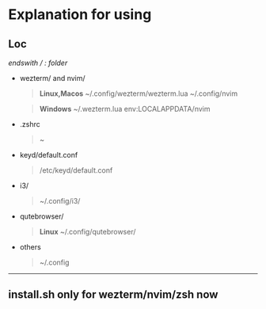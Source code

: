 # Explanation for using

## Loc

_endswith / : folder_

- wezterm/ and nvim/

  > **Linux,Macos**
  > ~/.config/wezterm/wezterm.lua
  > ~/.config/nvim

  > **Windows**
  > ~/.wezterm.lua
  > env:LOCALAPPDATA/nvim

- .zshrc

  > ~

- keyd/default.conf

  > /etc/keyd/default.conf

- i3/

  > ~/.config/i3/

- qutebrowser/

  > **Linux**
  > ~/.config/qutebrowser/

- others
  > ~/.config

---

## install.sh only for wezterm/nvim/zsh now
